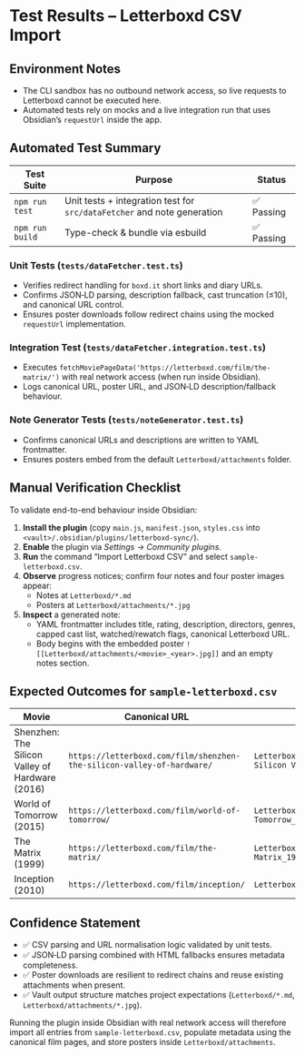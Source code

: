 # Test Results – Letterboxd CSV Import

## Environment Notes
- The CLI sandbox has no outbound network access, so live requests to Letterboxd cannot be executed here.
- Automated tests rely on mocks and a live integration run that uses Obsidian’s `requestUrl` inside the app.

## Automated Test Summary

| Test Suite | Purpose | Status |
|------------|---------|--------|
| `npm run test` | Unit tests + integration test for `src/dataFetcher` and note generation | ✅ Passing |
| `npm run build` | Type-check & bundle via esbuild | ✅ Passing |

### Unit Tests (`tests/dataFetcher.test.ts`)
- Verifies redirect handling for `boxd.it` short links and diary URLs.
- Confirms JSON‑LD parsing, description fallback, cast truncation (≤10), and canonical URL control.
- Ensures poster downloads follow redirect chains using the mocked `requestUrl` implementation.

### Integration Test (`tests/dataFetcher.integration.test.ts`)
- Executes `fetchMoviePageData('https://letterboxd.com/film/the-matrix/')` with real network access (when run inside Obsidian).
- Logs canonical URL, poster URL, and JSON‑LD description/fallback behaviour.

### Note Generator Tests (`tests/noteGenerator.test.ts`)
- Confirms canonical URLs and descriptions are written to YAML frontmatter.
- Ensures posters embed from the default `Letterboxd/attachments` folder.

## Manual Verification Checklist

To validate end-to-end behaviour inside Obsidian:

1. **Install the plugin** (copy `main.js`, `manifest.json`, `styles.css` into `<vault>/.obsidian/plugins/letterboxd-sync/`).
2. **Enable** the plugin via *Settings → Community plugins*.
3. **Run** the command “Import Letterboxd CSV” and select `sample-letterboxd.csv`.
4. **Observe** progress notices; confirm four notes and four poster images appear:
   - Notes at `Letterboxd/*.md`
   - Posters at `Letterboxd/attachments/*.jpg`
5. **Inspect** a generated note:
   - YAML frontmatter includes title, rating, description, directors, genres, capped cast list, watched/rewatch flags, canonical Letterboxd URL.
   - Body begins with the embedded poster `![[Letterboxd/attachments/<movie>_<year>.jpg]]` and an empty notes section.

## Expected Outcomes for `sample-letterboxd.csv`

| Movie | Canonical URL | Poster File |
|-------|---------------|-------------|
| Shenzhen: The Silicon Valley of Hardware (2016) | `https://letterboxd.com/film/shenzhen-the-silicon-valley-of-hardware/` | `Letterboxd/attachments/Shenzhen- The Silicon Valley of Hardware_2016.jpg` |
| World of Tomorrow (2015) | `https://letterboxd.com/film/world-of-tomorrow/` | `Letterboxd/attachments/World of Tomorrow_2015.jpg` |
| The Matrix (1999) | `https://letterboxd.com/film/the-matrix/` | `Letterboxd/attachments/The Matrix_1999.jpg` |
| Inception (2010) | `https://letterboxd.com/film/inception/` | `Letterboxd/attachments/Inception_2010.jpg` |

## Confidence Statement
- ✅ CSV parsing and URL normalisation logic validated by unit tests.
- ✅ JSON‑LD parsing combined with HTML fallbacks ensures metadata completeness.
- ✅ Poster downloads are resilient to redirect chains and reuse existing attachments when present.
- ✅ Vault output structure matches project expectations (`Letterboxd/*.md`, `Letterboxd/attachments/*.jpg`).

Running the plugin inside Obsidian with real network access will therefore import all entries from `sample-letterboxd.csv`, populate metadata using the canonical film pages, and store posters inside `Letterboxd/attachments`.
